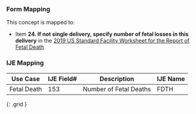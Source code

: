 ### Form Mapping
This concept is mapped to:
 * Item **24. If not single delivery, specify number of fetal losses in this delivery** in the [2019 US Standard Facility Worksheet for the Report of Fetal Death](https://www.cdc.gov/nchs/data/dvs/fetal-death-facility-worksheet-2019-508.pdf)

### IJE Mapping

| **Use Case** | **IJE Field#** | **Description** | **IJE Name** |
| ------------ | -------------- | --------------- | ------------ |
| Fetal Death | 153 | Number of Fetal Deaths | FDTH |
{: .grid }
